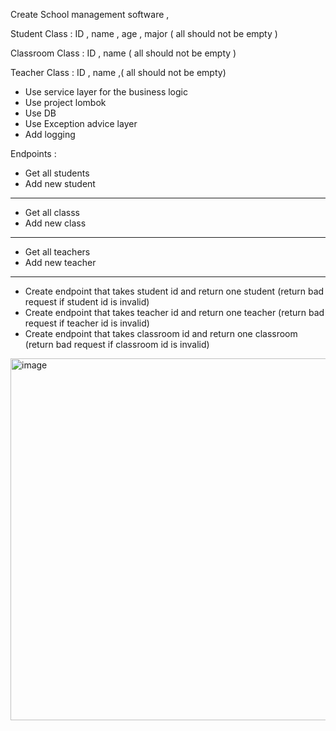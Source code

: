 
Create School management  software   ,

Student Class :
ID , name , age , major ( all should not be empty )


Classroom Class :
ID , name ( all should not be empty )

Teacher Class :
ID , name ,( all should not be empty)

- Use service layer for the business logic
- Use project lombok 
- Use DB 
- Use Exception advice layer 
- Add logging

Endpoints :

- Get all students
- Add new student
---
- Get all classs
- Add new class
---
- Get all teachers
- Add new teacher
---
- Create endpoint that takes student id and return one student (return bad request if student id is invalid)
- Create endpoint that takes teacher id and return one teacher (return bad request if teacher id is invalid)
- Create endpoint that takes classroom id and return one classroom (return bad request if classroom id is invalid)
<img width="579" alt="image" src="https://user-images.githubusercontent.com/58336325/171369199-fba16146-35d3-4bdc-a603-33c656af4e2b.png">
